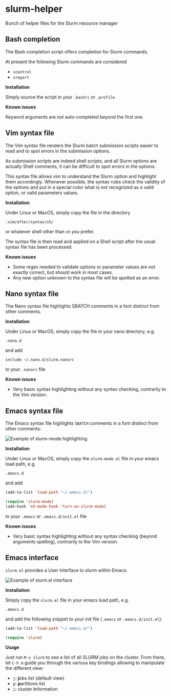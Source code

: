 slurm-helper
============

Bunch of helper files for the Slurm resource manager

Bash completion
---------------

The Bash completion script offers <TAB> completion for Slurm commands. 

At present the following Slurm commands are considered
* `scontrol`
* `sreport`

__Installation__

Simply source the script in your `.bashrc` or `.profile`

__Known issues__

Keyword arguments are not auto-completed beyond the first one.

Vim syntax file
---------------

The Vim syntax file renders the Slurm batch submission scripts easier to read and to spot errors in the submission options. 

As submission scripts are indeed shell scripts, and all Slurm options are actually Shell comments, it can be difficult to spot errors in the options. 

This syntax file allows vim to understand the Slurm option and highlight them accordingly. Whenever possible, the syntax rules check the validity of the options and put in a special color what is not recognized as a valid option, or valid parameters values. 

__Installation__

Under Linux or MacOS, simply copy the file in the directory

    .vim/after/syntax/sh/

or whatever shell other than ``sh`` you prefer. 

The syntax file is then read and applied on a Shell script after the usual syntax file has been processed. 

__Known issues__

* Some regex needed to validate options or parameter values are not exactly correct, but should work in most cases. 
* Any new option unknown to the syntax file will be spotted as an error. 

Nano syntax file
-----------------

The Nano syntax file highlights SBATCH comments in a font distinct from other comments. 

__Installation__

Under Linux or MacOS, simply copy the file in your nano directory, e.g.

    .nano.d

and add

    include ~/.nano.d/slurm.nanorc

to your `.nanorc` file

__Known issues__

* Very basic syntax highlighting without any syntax checking, contrarily to the
  Vim version.

Emacs syntax file
-----------------

The Emacs syntax file highlights `SBATCH` comments in a font distinct from other
comments:

![Example of slurm-mode highlighting](http://damienfrancois.github.com/slurm-helper/slurm-mode.png)

__Installation__

Under Linux or MacOS, simply copy the `slurm-mode.el` file in your emacs load path, e.g.

    .emacs.d

and add

```lisp
(add-to-list 'load-path "~/.emacs.d/")

(require 'slurm-mode)
(add-hook 'sh-mode-hook 'turn-on-slurm-mode)
```

to your `.emacs` or `.emacs.d/init.el` file

__Known issues__

* Very basic syntax highlighting without any syntax checking (beyond arguments
  spelling), contrarily to the Vim version.

Emacs interface
---------------

`slurm.el` provides a User Interface to slurm within Emacs:

![Example of slurm.el interface](http://damienfrancois.github.com/slurm-helper/slurm_jobsList.png)

__Installation__

Simply copy the `slurm.el` file in your emacs load path, e.g.

    .emacs.d
    
and add the following snippet to your init file (`.emacs` or
`.emacs.d/init.el`):

```lisp
(add-to-list 'load-path "~/.emacs.d/")

(require 'slurm)
```

__Usage__

Just run `M-x slurm` to see a list of all SLURM jobs on the cluster. From there,
let `C-h m` guide you through the various key bindings allowing to manipulate
the different view:
- `j`: **j**obs list (default view)
- `p`: **p**artitions list
- `i`: cluster **i**nformation
